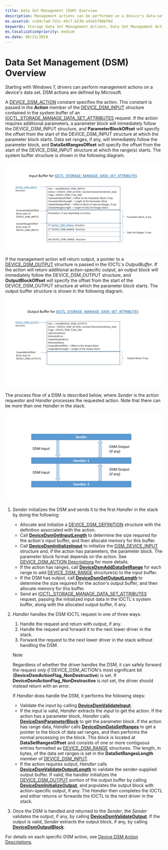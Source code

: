 ```yaml
---
title: Data Set Management (DSM) Overview
description: Management actions can be performed on a device's data-set attributes as data set management (DSM) actions.:"?ASQ
ms.assetid: cc64c7ad-7d1c-45c7-b236-a43e57086f8d
keywords: Storage Data Set Management Actions, Data Set Management Actions, DSM Actions
ms.localizationpriority: medium
ms.date: 08/23/2019
---
```


# Data Set Management (DSM) Overview

Starting with Windows 7, drivers can perform management actions on a device's data set. DSM actions are defined by Microsoft.

A [DEVICE_DSM_ACTION](device-dsm-action-descriptions.md) constant specifies the action. This constant is passed in the **Action** member of the [DEVICE_DSM_INPUT](https://docs.microsoft.com/windows-hardware/drivers/ddi/content/ntddstor/ns-ntddstor-_device_manage_data_set_attributes) structure contained in the system buffer of an [IOCTL_STORAGE_MANAGE_DATA_SET_ATTRIBUTES](https://docs.microsoft.com/windows-hardware/drivers/ddi/content/ntddstor/ni-ntddstor-ioctl_storage_manage_data_set_attributes) request. If the action requires additional parameters, a parameter block will immediately follow the DEVICE_DSM_INPUT structure, and **ParameterBlockOffset** will specify the offset from the start of the DEVICE_DSM_INPUT structure at which the parameter block starts. Data set ranges, if any, will immediately follow the parameter block, and **DataSetRangesOffset** will specify the offset from the start of the DEVICE_DSM_INPUT structure at which the range(s) starts. The system buffer structure is shown in the following diagram.

![DSM IOCTL Input Buffer](images/dsm_ioctl_inputbuffer.jpg)

If the management action will return output, a pointer to a [DEVICE_DSM_OUTPUT](https://docs.microsoft.com/windows-hardware/drivers/ddi/content/ntddstor/ns-ntddstor-_device_manage_data_set_attributes_output) structure is passed in the IOCTL's *OutputBuffer*. If the action will return additional action-specific output, an output block will immediately follow the DEVICE_DSM_OUTPUT structure, and **OutputBlockOffset** will specify the offset from the start of the DEVICE_DSM_OUTPUT structure at which the parameter block starts. The output buffer structure is shown in the following diagram.

![DSM IOCTL Output Buffer](images/dsm_ioctl_outputbuffer.jpg)

The process flow of a DSM is described below, where *Sender* is the action requestor and *Handler* processes the requested action. Note that there can be more than one *Handler* in the stack.

![DSM Action Flow](images/dsm_action_flow.jpg)

1) *Sender* initializes the DSM and sends it to the first *Handler* in the stack by doing the following:

   - Allocate and initialize a [DEVICE_DSM_DEFINITION](https://docs.microsoft.com/windows-hardware/drivers/ddi/content/ntddstor/ns-ntddstor-_device_dsm_definition) structure with the definition associated with the action.
   - Call [**DeviceDsmGetInputLength**](https://docs.microsoft.com/windows-hardware/drivers/ddi/content/ntddstor/nf-ntddstor-devicedsmgetinputlength) to determine the size required for the action's input buffer, and then allocate memory for this buffer.
   - Call [**DeviceDsmInitializeInput**](https://docs.microsoft.com/en-us/windows-hardware/drivers/ddi/content/ntddstor/nf-ntddstor-devicedsminitializeinput) to initialize the [DSM_DEVICE_INPUT](https://docs.microsoft.com/windows-hardware/drivers/ddi/content/ntddstor/ns-ntddstor-_device_manage_data_set_attributes) structure and, if the action has parameters, the parameter block. The parameter block format depends on the action. See [DEVICE_DSM_ACTION Descriptions](device-dsm-action-descriptions.md) for more details.
   - If the action has ranges, call [**DeviceDsmAddDataSetRange**](https://docs.microsoft.com/en-us/windows-hardware/drivers/ddi/content/ntddstor/nf-ntddstor-devicedsmadddatasetrange) for each range to add [DEVICE_DSM_RANGE](https://docs.microsoft.com/en-us/windows-hardware/drivers/ddi/content/ntddstor/ns-ntddstor-_device_data_set_range) structure(s) to the input buffer.
   - If the DSM has output, call [**DeviceDsmGetOutputLength**](https://docs.microsoft.com/en-us/windows-hardware/drivers/ddi/content/ntddstor/nf-ntddstor-devicedsmgetoutputlength) to determine the size required for the action's output buffer, and then allocate memory for this buffer.
   - Send an [IOCTL_STORAGE_MANAGE_DATA_SET_ATTRIBUTES](https://docs.microsoft.com/en-us/windows-hardware/drivers/ddi/content/ntddstor/ni-ntddstor-ioctl_storage_manage_data_set_attributes) request, passing the initialized input data in the IOCTL's system buffer, along with the allocated output buffer, if any.

2) *Handler* handles the DSM IOCTL request in one of three ways:
   1) Handle the request and return with output, if any.
   2) Handle the request and forward it to the next lower driver in the stack.
   3) Forward the request to the next lower driver in the stack without handling the DSM.

   > [!NOTE]
   > Regardless of whether the driver handles the DSM, it can safely forward the request *only if* DEVICE_DSM_ACTION's most significant bit (**DeviceDsmActionFlag_NonDestructive**) is set. If **DeviceDsmActionFlag_NonDestructive** is *not* set, the driver should instead return with an error.
  
   If *Handler* does handle the DSM, it performs the following steps:

   - Validate the input by calling [**DeviceDsmValidateInput**](https://docs.microsoft.com/windows-hardware/drivers/ddi/content/ntddstor/nf-ntddstor-devicedsmvalidateinput).
   - If the input is valid, *Handler* extracts the input to get the action. If the action has a parameter block, *Handler* calls [**DeviceDsmParameterBlock**](https://docs.microsoft.com/en-us/windows-hardware/drivers/ddi/content/ntddstor/nf-ntddstor-devicedsmparameterblock) to get the parameter block. If the action has range data, *Handler* calls [**DeviceDsmDataSetRanges**](https://docs.microsoft.com/en-us/windows-hardware/drivers/ddi/content/ntddstor/nf-ntddstor-devicedsmdatasetranges) to get a pointer to the block of data set ranges, and then performs the normal processing on the block. This block is located at **DataSetRangesOffset** and consists of one or more contiguous entries formatted as [DEVICE_DSM_RANGE](https://docs.microsoft.com/windows-hardware/drivers/ddi/content/ntddstor/ns-ntddstor-_device_data_set_range) structures. The length, in bytes, of the data set ranges is set in the **DataSetRangesLength** member of [DEVICE_DSM_INPUT](https://docs.microsoft.com/windows-hardware/drivers/ddi/content/ntddstor/ns-ntddstor-_device_manage_data_set_attributes).
   - If the action requires output, *Handler* calls [**DeviceDsmValidateOutputLength**](https://docs.microsoft.com/windows-hardware/drivers/ddi/content/ntddstor/nf-ntddstor-devicedsmvalidateoutputlength) to validate the sender-supplied output buffer. If valid, the handler initializes the [DEVICE_DSM_OUTPUT](https://docs.microsoft.com/windows-hardware/drivers/ddi/content/ntddstor/ns-ntddstor-_device_manage_data_set_attributes_output) portion of the output buffer by calling [**DeviceDsmInitializeOutput**](https://docs.microsoft.com/windows-hardware/drivers/ddi/content/ntddstor/nf-ntddstor-devicedsminitializeoutput), and populates the output block with action-specific output, if any. The *Handler* then completes the IOCTL and either returns or forwards the IOCTL to the next driver in the stack.

3) Once the DSM is handled and returned to the *Sender*, the *Sender* validates the output, if any, by calling [**DeviceDsmValidateOutput**](https://docs.microsoft.com/windows-hardware/drivers/ddi/content/ntddstor/nf-ntddstor-devicedsmvalidateoutput). If the output is valid, *Sender* extracts the output block, if any, by calling [**DeviceDsmOutputBlock**](https://docs.microsoft.com/en-us/windows-hardware/drivers/ddi/content/ntddstor/nf-ntddstor-devicedsmoutputblock).

For details on each specific DSM action, see [Device DSM Action Descriptions](device-dsm-action-descriptions.md).
